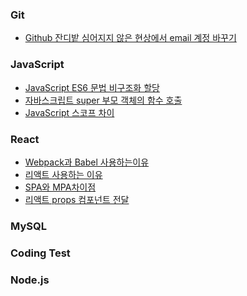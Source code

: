 ### Git
+ <a href="https://wellbell.tistory.com/43">Github 잔디밭 심어지지 않은 현상에서 email 계정 바꾸기</a>

### JavaScript
+ <a href="https://dawonny.tistory.com/374">JavaScript ES6 문법 비구조화 할당</a>
+ <a href="https://webruden.tistory.com/1031">자바스크립트 super 부모 객체의 함수 호출</a>
+ <a href="https://velog.io/@party3205/JavaScript%EC%8A%A4%EC%BD%94%ED%94%84%EB%A5%BC-%EB%B0%B0%EC%9B%8C%EB%B3%B4%EC%9E%90">JavaScript 스코프 차이</a>

### React
+ <a href="https://junghyeonsu.tistory.com/277">Webpack과 Babel 사용하는이유</a>
+ <a href="https://itprogramming119.tistory.com/entry/React-%EB%A6%AC%EC%95%A1%ED%8A%B8%EB%A5%BC-%EC%84%A0%ED%83%9D%ED%95%98%EB%8A%94-%EC%9D%B4%EC%9C%A0">리액트 사용하는 이유</a>
+ <a href="https://hanamon.kr/spa-mpa-ssr-csr-%EC%9E%A5%EB%8B%A8%EC%A0%90-%EB%9C%BB%EC%A0%95%EB%A6%AC/">SPA와 MPA차이점</a>
+ <a href="https://react.vlpt.us/basic/05-props.html">리액트 props 컴포넌트 전달</a>

### MySQL

### Coding Test

### Node.js 
